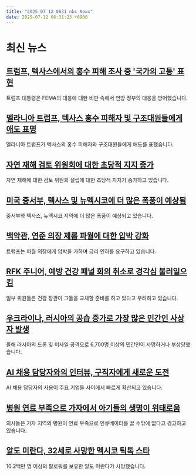 ```yaml
---
title: "2025 07 12 0631 nbc News"
date: 2025-07-12 06:31:23 +0900
---
```


# 최신 뉴스 

## [트럼프, 텍사스에서의 홍수 피해 조사 중 '국가의 고통' 표현](https://www.nbcnews.com/politics/donald-trump/trump-visits-texas-surveys-flooding-criticism-response-rcna218130)  
트럼프 대통령은 FEMA의 대응에 대한 비판 속에서 연방 정부의 대응을 방어했습니다.  

## [멜라니아 트럼프, 텍사스 홍수 피해자 및 구조대원들에게 애도 표명](https://www.nbcnews.com/now/video/melania-trump-offers-condolences-to-texas-flood-victims-243093573514)  
멜라니아 트럼프가 텍사스의 홍수 피해자와 구조대원들에게 애도를 표했습니다.  

## [자연 재해 검토 위원회에 대한 초당적 지지 증가](https://www.nbcnews.com/science/climate-change/bipartisan-support-picks-natural-disaster-review-board-rcna218331)  
자연 재해에 대한 검토 위원회 설립에 대한 초당적 지지가 증가하고 있습니다.  

## [미국 중서부, 텍사스 및 뉴멕시코에 더 많은 폭풍이 예상됨](https://www.nbcnews.com/news/us-news/storms-drench-midwest-hard-hit-texas-new-mexico-weekend-rcna218231)  
중서부와 텍사스, 뉴멕시코 지역에 더 많은 폭풍이 예상되고 있습니다.  

## [백악관, 연준 의장 제롬 파월에 대한 압박 강화](https://www.nbcnews.com/business/economy/trump-admin-attacks-federal-reserve-chair-jerome-powell-what-to-know-rcna218343)  
트럼프는 파월 의장에게 압박을 가하며 금리 인하를 요구하고 있습니다.  

## [RFK 주니어, 예방 건강 패널 회의 취소로 경각심 불러일으킴](https://www.nbcnews.com/health/health-news/rfk-jr-preventive-task-force-cancel-meeting-alarm-screening-rcna218261)  
일부 위원들은 건강 장관이 그들을 교체할 준비를 하고 있다고 우려하고 있습니다.  

## [우크라이나, 러시아의 공습 증가로 가장 많은 민간인 사상자 발생](https://www.nbcnews.com/world/russia/ukraine-suffers-civilian-casualties-3-years-russia-ramps-aerial-attack-rcna218088)  
올해 러시아의 드론 및 미사일 공격으로 6,700명 이상의 민간인이 사망하거나 부상당했습니다.  

## [AI 채용 담당자와의 인터뷰, 구직자에게 새로운 도전](https://www.nbcnews.com/tech/innovation/ai-job-recruiters-used-top-companies-glitches-rcna215128)  
AI 채용 담당자의 사용이 주요 기업들 사이에서 빠르게 확산되고 있습니다.  

## [병원 연료 부족으로 가자에서 아기들의 생명이 위태로움](https://www.nbcnews.com/world/gaza/gaza-israel-babies-fuel-hospital-at-risk-blockade-rcna218201)  
의사들은 가자 지역의 병원이 연료 부족으로 인큐베이터를 끌 수밖에 없다고 경고하고 있습니다.  

## [알도 미란다, 32세로 사망한 멕시코 틱톡 스타](https://www.nbcnews.com/pop-culture/pop-culture-news/aldo-miranda-mexican-tiktok-star-dies-32-rcna218306)  
10.2백만 명 이상의 팔로워를 보유한 알도 미란다가 사망했습니다.